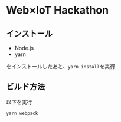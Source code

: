 # Web×IoT Hackathon

## インストール

* Node.js
* yarn

をインストールしたあと、`yarn install`を実行

## ビルド方法

以下を実行

```
yarn webpack
```
